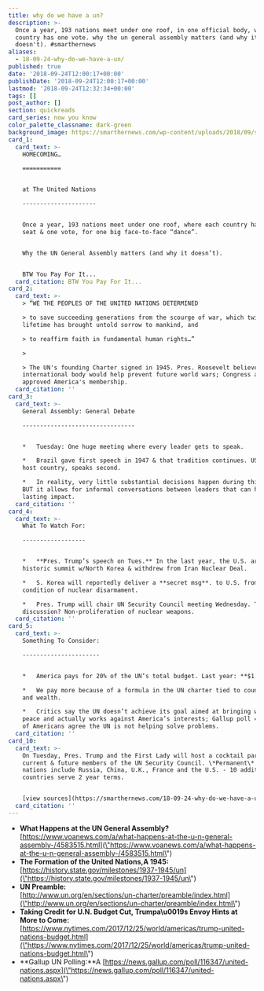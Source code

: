 ```yaml
---
title: why do we have a un?
description: >-
  Once a year, 193 nations meet under one roof, in one official body, where each
  country has one vote. why the un general assembly matters (and why it
  doesn't). #smarthernews
aliases:
  - 18-09-24-why-do-we-have-a-un/
published: true
date: '2018-09-24T12:00:17+00:00'
publishDate: '2018-09-24T12:00:17+00:00'
lastmod: '2018-09-24T12:32:34+00:00'
tags: []
post_author: []
section: quickreads
card_series: now you know
color_palette_classname: dark-green
background_image: https://smarthernews.com/wp-content/uploads/2018/09/shn_globe-min.png
card_1:
  card_text: >-
    HOMECOMING…

    ===========


    at The United Nations

    ---------------------


    Once a year, 193 nations meet under one roof, where each country has one
    seat & one vote, for one big face-to-face “dance”.


    Why the UN General Assembly matters (and why it doesn’t).


    BTW You Pay For It...
  card_citation: BTW You Pay For It...
card_2:
  card_text: >-
    > “WE THE PEOPLES OF THE UNITED NATIONS DETERMINED  

    > to save succeeding generations from the scourge of war, which twice in our
    lifetime has brought untold sorrow to mankind, and  

    > to reaffirm faith in fundamental human rights…”

    > 

    > The UN's founding Charter signed in 1945. Pres. Roosevelt believed an
    international body would help prevent future world wars; Congress agreed &
    approved America's membership.
  card_citation: ''
card_3:
  card_text: >-
    General Assembly: General Debate

    --------------------------------


    *   Tuesday: One huge meeting where every leader gets to speak.

    *   Brazil gave first speech in 1947 & that tradition continues. USA, the
    host country, speaks second.

    *   In reality, very little substantial decisions happen during this time,
    BUT it allows for informal conversations between leaders that can have a
    lasting impact.
  card_citation: ''
card_4:
  card_text: >-
    What To Watch For:

    ------------------


    *   **Pres. Trump’s speech on Tues.** In the last year, the U.S. arranged a
    historic summit w/North Korea & withdrew from Iran Nuclear Deal.

    *   S. Korea will reportedly deliver a **secret msg**. to U.S. from NoKo: a
    condition of nuclear disarmament.

    *   Pres. Trump will chair UN Security Council meeting Wednesday. Topic of
    discussion? Non-proliferation of nuclear weapons.
  card_citation: ''
card_5:
  card_text: >-
    Something To Consider:

    ----------------------


    *   America pays for 20% of the UN’s total budget. Last year: **$1.2B**

    *   We pay more because of a formula in the UN charter tied to country size
    and wealth.

    *   Critics say the UN doesn’t achieve its goal aimed at bringing world
    peace and actually works against America’s interests; Gallup poll = majority
    of Americans agree the UN is not helping solve problems.
  card_citation: ''
card_10:
  card_text: >-
    On Tuesday, Pres. Trump and the First Lady will host a cocktail party for
    current & future members of the UN Security Council. \*Permanent\* member
    nations include Russia, China, U.K., France and the U.S. - 10 additional
    countries serve 2 year terms.


    [view sources](https://smarthernews.com/18-09-24-why-do-we-have-a-un/)
  card_citation: ''
---
```

*   **What Happens at the UN General Assembly?**  
    [https://www.voanews.com/a/what-happens-at-the-u-n-general-assembly-/4583515.html](\"https://www.voanews.com/a/what-happens-at-the-u-n-general-assembly-/4583515.html\")
*   **The Formation of the United Nations,A 1945:**  
    [https://history.state.gov/milestones/1937-1945/un](\"https://history.state.gov/milestones/1937-1945/un\")
*   **UN Preamble:**  
    [http://www.un.org/en/sections/un-charter/preamble/index.html](\"http://www.un.org/en/sections/un-charter/preamble/index.html\")
*   **Taking Credit for U.N. Budget Cut, Trumpa\\u0019s Envoy Hints at More to Come:**  
    [https://www.nytimes.com/2017/12/25/world/americas/trump-united-nations-budget.html](\"https://www.nytimes.com/2017/12/25/world/americas/trump-united-nations-budget.html\")
*   **Gallup UN Polling:**A [https://news.gallup.com/poll/116347/united-nations.aspx](\"https://news.gallup.com/poll/116347/united-nations.aspx\")